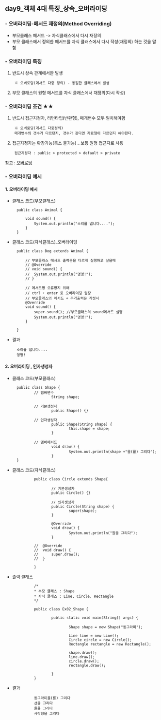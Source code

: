 ## day9_객체 4대 특징_상속_오버라이딩

### - 오버라이딩-메서드 재정의(Method Overriding)

- 부모클래스 메서드 -> 자식클래스에서 다시 재정의
- 부모 클래스에서 정의한 메서드를 자식 클래스에서 다시 작성(재정의) 하는 것을 말함

### - 오버라이딩 특징
1. 반드시 상속 관계에서만 발생

        ※ 오버로딩(메서드 다중 정의) - 동일한 클래스에서 발생

2. 부모 클래스의 원형 메서드를 자식 클래스에서 재정의(다시 작성)

### - 오버라이딩 조건 ★★
1. 반드시 접근지정자, 리턴타입(반환형), 매개변수 모두 일치해야함 
	
        ※ 오버로딩(메서드 다중정의) 
        매개변수의 갯수가 다르던지, 갯수가 같다면 자료형이 다르던지 해야한다.

2. 접근지정자는 확장가능(축소 불가능) _ 보통 원형 접근자로 사용
	  
        접근지정자 : public > protected > default > private

참고 : [오버로딩](https://github.com/hyeah0/SmartWeb_Contents_WebApplication_developer_class/blob/main/1_Java/day6_%EA%B0%9D%EC%B2%B4_1.%EB%A9%94%EC%84%9C%EB%93%9C_%EC%98%A4%EB%B2%84%EB%A1%9C%EB%94%A9.md)

### - 오버라이딩 예시
#### 1. 오버라이딩 예시
- 클래스 코드(부모클래스)

        public class Animal {
            
            void sound() {
                System.out.println("소리를 냅니다....");
            }
        }

- 클래스 코드(자식클래스)_오버라이딩

        public class Dog extends Animal {

            // 부모클래스 메서드 출력문을 다르게 실행하고 싶을때
            // @Override
            // void sound() {
            //	System.out.println("멍멍!");
            // }

            // 메서드명 오류방지 위해
            // ctrl + enter 로 오버라이딩 권장
            // 부모클래스의 메서드 + 추가출력문 작성시
            @Override
            void sound() {
                super.sound(); //부모클래스의 sound메서드 실행
                System.out.println("멍멍!");
            }
            
        }

- 결과

        소리를 냅니다....
        멍멍!

#### 2. 오버라이딩 , 인자생성자

- 클래스 코드(부모클래스)

        public class Shape {
                // 멤버변수
                        String shape;
                
                // 기본생성자
                        public Shape() {}
                
                // 인자생성자
                        public Shape(String shape) {
                                this.shape = shape;
                        }
                
                // 멤버메서드
                        void draw() {
                                System.out.println(shape +"을(를) 그리다");
                        }
        }

- 클래스 코드(자식클래스)

                public class Circle extends Shape{

                        // 기본생성자
                        public Circle() {}
                        
                        // 인자생성자
                        public Circle(String shape) {
                                super(shape);
                        }
                        
                        @Override
                        void draw() {
                                System.out.println("원을 그리다");
                        }
                        
                //	@Override
                //	void draw() {
                //		super.draw();
                //	}
                        
                }

- 출력 클래스

                /*
                * 부모 클래스 : Shape
                * 자식 클래스 : Line, Circle, Rectangle
                */

                public class Ex02_Shape {

                        public static void main(String[] args) {

                                Shape shape = new Shape("동그라미");
                                
                                Line line = new Line();
                                Circle circle = new Circle();
                                Rectangle rectangle = new Rectangle();
                                
                                shape.draw();
                                line.draw();
                                circle.draw();
                                rectangle.draw();
                                
                        }
                }

- 결과

                동그라미을(를) 그리다
                선을 그리다
                원을 그리다
                사각형을 그리다